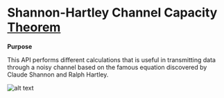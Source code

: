 # Shannon-Hartley Channel Capacity [Theorem](https://en.wikipedia.org/wiki/Shannon%E2%80%93Hartley_theorem)

**Purpose**

This API performs different calculations that is useful in transmitting data through a noisy channel based on the famous equation discovered by Claude Shannon and Ralph Hartley.


![alt text](https://wikimedia.org/api/rest_v1/media/math/render/svg/cd8e56f09c4da5480c1ddfd15855f2cc803938f4)



 